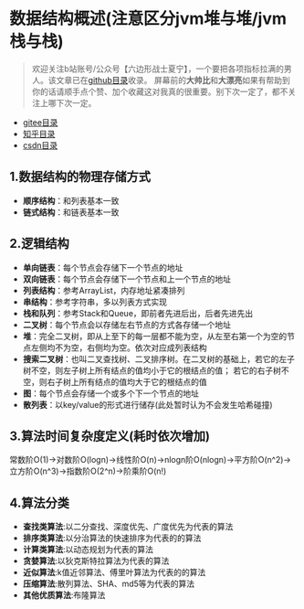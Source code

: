 # 数据结构概述(注意区分jvm堆与堆/jvm栈与栈)
> 欢迎关注b站账号/公众号【六边形战士夏宁】，一个要把各项指标拉满的男人。该文章已在[github目录](https://github.com/edanlx/SealBook)收录。
屏幕前的**大帅比**和**大漂亮**如果有帮助到你的话请顺手点个赞、加个收藏这对我真的很重要。别下次一定了，都不关注上哪下次一定。
* [gitee目录](https://gitee.com/seal_li/SealBook)
* [知乎目录](https://zhuanlan.zhihu.com/p/338222208)
* [csdn目录](https://blog.csdn.net/seal_li/article/details/111415366)

## 1.数据结构的物理存储方式
* **顺序结构**：和列表基本一致
* **链式结构**：和链表基本一致

## 2.逻辑结构
* **单向链表**：每个节点会存储下一个节点的地址
* **双向链表**：每个节点会存储下一个节点和上一个节点的地址
* **列表结构**：参考ArrayList，内存地址紧凑排列
* **串结构**：参考字符串，多以列表方式实现
* **栈和队列**：参考Stack和Queue，即前者先进后出，后者先进先出
* **二叉树**：每个节点会以存储左右节点的方式各存储一个地址
* **堆**：完全二叉树，即从上至下的每一层都不能为空，从左至右第一个为空的节点左侧均不为空，右侧均为空。依次对应成列表结构
* **搜索二叉树**：也叫二叉查找树、二叉排序树。在二叉树的基础上，若它的左子树不空，则左子树上所有结点的值均小于它的根结点的值； 若它的右子树不空，则右子树上所有结点的值均大于它的根结点的值
* **图**：每个节点会存储一个或多个下一个节点的地址
* **散列表**：以key/value的形式进行储存(此处暂时认为不会发生哈希碰撞)

## 3.算法时间复杂度定义(耗时依次增加)
常数阶O(1)->对数阶O(logn)->线性阶O(n)->nlogn阶O(nlogn)->平方阶O(n^2)->立方阶O(n^3)->指数阶O(2^n)->阶乘阶O(n!)
## 4.算法分类
* **查找类算法**:以二分查找、深度优先、广度优先为代表的算法
* **排序类算法**:以分治算法的快速排序为代表的的算法
* **计算类算法**:以动态规划为代表的算法
* **贪婪算法**:以狄克斯特拉算法为代表的算法
* **近似算法**:k值近邻算法、傅里叶算法为代表的的算法
* **压缩算法**:散列算法、SHA、md5等为代表的算法
* **其他优质算法**:布隆算法